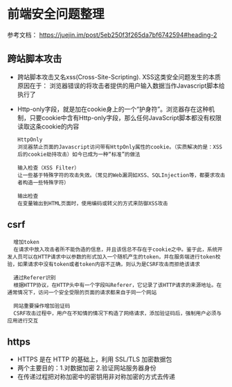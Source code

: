 # 前端安全问题整理

参考文档： https://juejin.im/post/5eb250f3f265da7bf6742594#heading-2

## 跨站脚本攻击

+ 跨站脚本攻击又名xss(Cross-Site-Scripting). XSS这类安全问题发生的本质原因在于： 浏览器错误的将攻击者提供的用户输入数据当作Javascript脚本给执行了

+ Http-only字段，就是加在cookie身上的一个“护身符”。浏览器存在这种机制，只要cookie中含有Http-only字段，那么任何JavaScript脚本都没有权限读取这条cookie的内容

      HttpOnly
      浏览器禁止页面的Javascript访问带有HttpOnly属性的cookie。（实质解决的是：XSS后的cookie劫持攻击）如今已成为一种“标准”的做法
      
      输入检查（XSS Filter）
      让一些基于特殊字符的攻击失效。（常见的Web漏洞如XSS、SQLInjection等，都要求攻击者构造一些特殊字符）
      
      输出检查
      在变量输出到HTML页面时，使用编码或转义的方式来防御XSS攻击

## csrf

      增加token
      在请求中放入攻击者所不能伪造的信息，并且该信总不存在于cookie之中。鉴于此，系统开发人员可以在HTTP请求中以参数的形式加入一个随机产生的token，并在服务端进行token校验，如果请求中没有token或者token内容不正确，则认为是CSRF攻击而拒绝该请求
      
      通过Referer识别
      根据HTTP协议，在HTTP头中有一个字段叫Referer，它记录了该HTTP请求的来源地址。在通常情况下，访问一个安全受限的页面的请求都来自于同一个网站
      
      网站重要操作增加验证码
      CSRF攻击过程中，用户在不知情的情况下构造了网络请求，添加验证码后，强制用户必须与应用进行交互

## https

+ HTTPS 是在 HTTP 的基础上，利用 SSL/TLS 加密数据包
+ 两个主要目的：1.对数据加密 2.验证网站服务器身份
+ 在传递过程把对称加密中的密钥用非对称加密的方式去传递
